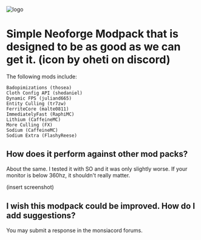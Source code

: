 ![logo](https://i.imgur.com/qXIFpG5.png)
# Simple Neoforge Modpack that is designed to be as good as we can get it. (icon by oheti on discord)

The following mods include:

    Badopimizations (thosea)
    Cloth Config API (shedaniel)
    Dynamic FPS (juliand665)
    Entity Culling (tr7zw)
    FerriteCore (malte0811)
    ImmediatelyFast (RaphiMC)
    Lithium (CaffeineMC)
    More Culling (FX)
    Sodium (CaffeineMC)
    Sodium Extra (FlashyReese)

## How does it perform against other mod packs?

About the same. I tested it with SO and it was only slightly worse. If your monitor is below 360hz, it shouldn't really matter.

(insert screenshot)
## I wish this modpack could be improved. How do I add suggestions?

You may submit a response in the monsiacord forums.
